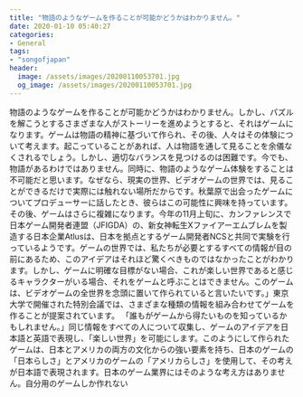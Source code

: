 ```yaml
---
title: "物語のようなゲームを作ることが可能かどうかはわかりません。"
date: 2020-01-10 05:40:27
categories:
- General
tags:
- "songofjapan"
header:
  image: /assets/images/20200110053701.jpg
  og_image: /assets/images/20200110053701.jpg
---
```


物語のようなゲームを作ることが可能かどうかはわかりません。しかし、パズルを解こうとするさまざまな人がストーリーを進めようとすると、それはゲームになります。ゲームは物語の精神に基づいて作られ、その後、人々はその体験について考えます。起こっていることがあれば、人は物語を通して見ることを余儀なくされるでしょう。しかし、適切なバランスを見つけるのは困難です。今でも、物語があるわけではありません。同時に、物語のようなゲーム体験をすることは不可能だと思います。なぜなら、現実の世界、ビデオゲームの世界では、見ることができるだけで実際には触れない場所だからです。秋葉原で出会ったゲームについてプロデューサーに話したとき、彼らはこの可能性に興味を持っています。その後、ゲームはさらに複雑になります。今年の11月上旬に、カンファレンスで日本ゲーム開発者連盟（JFIGDA）の、新女神転生Xファイアーエムブレムを製造する日本企業Atlusは、日本を拠点とするゲーム開発者NCSと共同で実験を行っているようです。ゲームの世界では、私たちが必要とするすべての情報が目の前にあるため、このアイデアはそれほど驚くべきものではなかったことがわかります。しかし、ゲームに明確な目標がない場合、これが楽しい世界であると感じるキャラクターがいる場合、それをゲームと呼ぶことはできません。このゲームは、ビデオゲームの全世界を念頭に置いて作られていると言いたいです。」東京大学で開催された特別会議では、さまざまな種類の情報を組み合わせてゲームを作ることが提案されています。 「誰もがゲームから得たいものを知っているかもしれません。」同じ情報をすべての人について収集し、ゲームのアイデアを日本語と英語で表現し、「楽しい世界」を可能にします。このようにして作られたゲームは、日本とアメリカの両方の文化からの強い要素を持ち、日本のゲームの「日本らしさ」とアメリカのゲームの「アメリカらしさ」を使用して、その考えが日本語で表現されます。日本のゲーム業界にはそのような考え方はありません。自分用のゲームしか作れない
